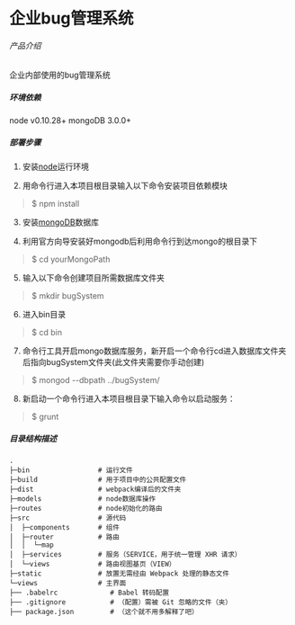 企业bug管理系统
===========================


###### 产品介绍
企业内部使用的bug管理系统

##### 环境依赖
node v0.10.28+
mongoDB 3.0.0+

##### 部署步骤
1. 安装[node](https://nodejs.org/en/)运行环境

2. 用命令行进入本项目根目录输入以下命令安装项目依赖模块
>$ npm install

3. 安装[mongoDB](https://www.mongodb.com/download-center?jmp=nav#community)数据库

4. 利用官方向导安装好mongodb后利用命令行到达mongo的根目录下
>$ cd yourMongoPath

5. 输入以下命令创建项目所需数据库文件夹
>$ mkdir bugSystem

6. 进入bin目录
>$ cd bin

7. 命令行工具开启mongo数据库服务，新开启一个命令行cd进入数据库文件夹后指向bugSystem文件夹(此文件夹需要你手动创建)
>$ mongod --dbpath ../bugSystem/

8. 新启动一个命令行进入本项目根目录下输入命令以启动服务：
>$ grunt

##### 目录结构描述
```
.
├─bin                 # 运行文件
├─build               # 用于项目中的公共配置文件
├─dist                # webpack编译后的文件夹
├─models              # node数据库操作
├─routes              # node初始化的路由
├─src                 # 源代码       
│  ├─components       # 组件
│  ├─router           # 路由
│  │  └─map
│  ├─services         # 服务（SERVICE，用于统一管理 XHR 请求）
│  └─views            # 路由视图基页（VIEW）
├─static              # 放置无需经由 Webpack 处理的静态文件
└─views               # 主界面
├── .babelrc             # Babel 转码配置
├── .gitignore           # （配置）需被 Git 忽略的文件（夹）
├── package.json         # （这个就不用多解释了吧）
```

